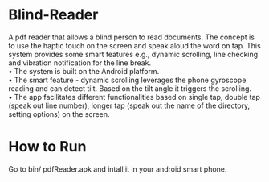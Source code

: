 # Blind-Reader

A pdf reader that allows a blind person to read documents. The concept is to use the haptic touch on the screen and speak aloud the word on tap. This system provides some smart features e.g., dynamic scrolling, line checking and vibration notification for the line break.<br/>
• The system is built on the Android platform.<br/>
• The smart feature - dynamic scrolling leverages the phone gyroscope reading and can detect tilt. Based on the tilt angle it triggers the scrolling. <br/>
• The app facilitates different functionalities based on single tap, double tap (speak out line number), longer tap (speak out the name of the directory, setting options) on the screen.<br/>

# How to Run
Go to bin/ pdfReader.apk and intall it in your android smart phone. 
